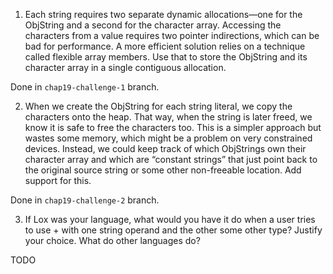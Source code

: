 1. Each string requires two separate dynamic allocations—one for the ObjString and a second for the character array. Accessing the characters from a value requires two pointer indirections, which can be bad for performance. A more efficient solution relies on a technique called flexible array members. Use that to store the ObjString and its character array in a single contiguous allocation.

Done in `chap19-challenge-1` branch.

2. When we create the ObjString for each string literal, we copy the characters onto the heap. That way, when the string is later freed, we know it is safe to free the characters too.
This is a simpler approach but wastes some memory, which might be a problem on very constrained devices. Instead, we could keep track of which ObjStrings own their character array and which are “constant strings” that just point back to the original source string or some other non-freeable location. Add support for this.

Done in `chap19-challenge-2` branch.

3. If Lox was your language, what would you have it do when a user tries to use + with one string operand and the other some other type? Justify your choice. What do other languages do?

TODO
